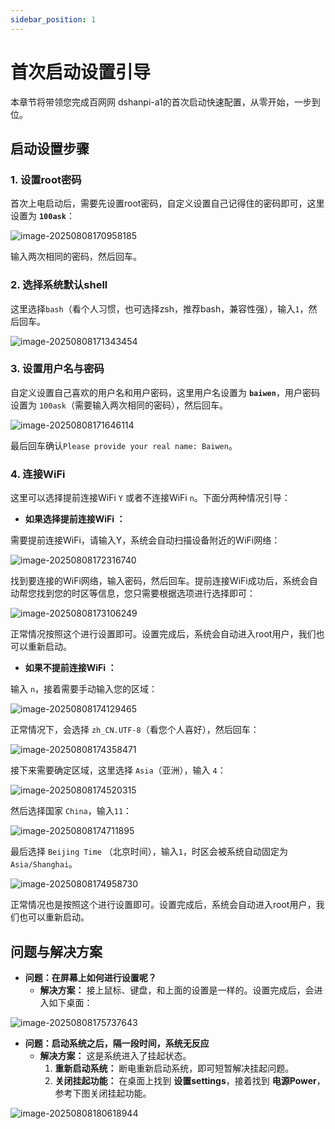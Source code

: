```yaml
---
sidebar_position: 1
---
```

# 首次启动设置引导

本章节将带领您完成百网网 dshanpi-a1的首次启动快速配置，从零开始，一步到位。

## 启动设置步骤

### 1. 设置root密码

首次上电启动后，需要先设置root密码，自定义设置自己记得住的密码即可，这里设置为 **`100ask`**：

![image-20250808170958185](images/image-20250808170958185.png)

输入两次相同的密码，然后回车。

### 2. 选择系统默认shell

这里选择`bash`（看个人习惯，也可选择zsh，推荐bash，兼容性强），输入`1`，然后回车。

![image-20250808171343454](images/image-20250808171343454.png)

### 3. 设置用户名与密码

自定义设置自己喜欢的用户名和用户密码，这里用户名设置为 **`baiwen`**，用户密码设置为 `100ask`（需要输入两次相同的密码），然后回车。

![image-20250808171646114](images/image-20250808171646114.png)

最后回车确认`Please provide your real name: Baiwen`。

### 4. 连接WiFi

这里可以选择提前连接WiFi `Y` 或者不连接WiFi `n`。下面分两种情况引导：

- **如果选择提前连接WiFi ：**

需要提前连接WiFi，请输入Y，系统会自动扫描设备附近的WiFi网络：

![image-20250808172316740](images/image-20250808172316740.png)

找到要连接的WiFi网络，输入密码，然后回车。提前连接WiFi成功后，系统会自动帮您找到您的时区等信息，您只需要根据选项进行选择即可：

![image-20250808173106249](images/image-20250808173106249.png)

正常情况按照这个进行设置即可。设置完成后，系统会自动进入root用户，我们也可以重新启动。

- **如果不提前连接WiFi ：**

输入 `n`，接着需要手动输入您的区域：

![image-20250808174129465](images/image-20250808174129465.png)

正常情况下，会选择 `zh_CN.UTF-8`（看您个人喜好），然后回车：

![image-20250808174358471](images/image-20250808174358471.png)

接下来需要确定区域，这里选择 `Asia`（亚洲），输入 `4`：

![image-20250808174520315](images/image-20250808174520315.png)

然后选择国家 `China`，输入`11`：

![image-20250808174711895](images/image-20250808174711895.png)

最后选择 `Beijing Time` （北京时间），输入`1`，时区会被系统自动固定为 `Asia/Shanghai`。

![image-20250808174958730](images/image-20250808174958730.png)

正常情况也是按照这个进行设置即可。设置完成后，系统会自动进入root用户，我们也可以重新启动。

## 问题与解决方案

- **问题：在屏幕上如何进行设置呢？**
  - **解决方案：** 接上鼠标、键盘，和上面的设置是一样的。设置完成后，会进入如下桌面：

![image-20250808175737643](images/image-20250808175737643.png)

- **问题：启动系统之后，隔一段时间，系统无反应**
  - **解决方案：** 这是系统进入了挂起状态。
    1. **重新启动系统：** 断电重新启动系统，即可短暂解决挂起问题。
    2. **关闭挂起功能：** 在桌面上找到 **设置settings**，接着找到 **电源Power**，参考下图关闭挂起功能。

![image-20250808180618944](images/image-20250808180618944.png)

